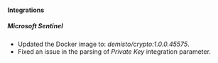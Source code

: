 
#### Integrations
##### Microsoft Sentinel
- Updated the Docker image to: *demisto/crypto:1.0.0.45575*.
- Fixed an issue in the parsing of *Private Key* integration parameter.
